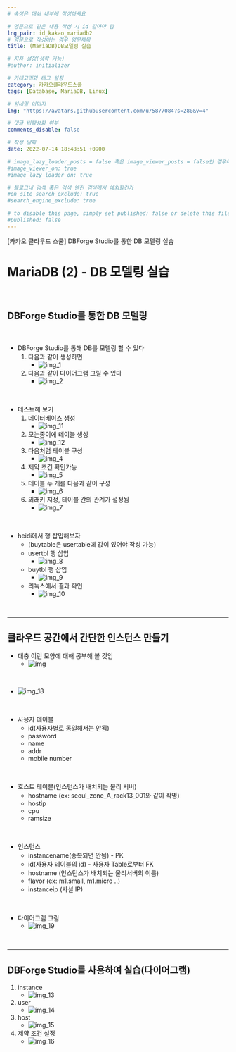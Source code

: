 ```yaml
---
# 속성은 대쉬 내부에 작성하세요

# 영문으로 같은 내용 작성 시 id 같아야 함
lng_pair: id_kakao_mariadb2
# 영문으로 작성하는 경우 영문제목
title: (MariaDB)DB모델링 실습

# 저자 설정(생략 가능)
#author: initializer

# 카테고리와 태그 설정
category: 카카오클라우드스쿨
tags: [Database, MariaDB, Linux]

# 섬네일 이미지
img: "https://avatars.githubusercontent.com/u/5877084?s=280&v=4"

# 댓글 비활성화 여부
comments_disable: false

# 작성 날짜
date: 2022-07-14 18:48:51 +0900

# image_lazy_loader_posts = false 혹은 image_viewer_posts = false인 경우에만 사용하세요
#image_viewer_on: true
#image_lazy_loader_on: true

# 블로그내 검색 혹은 검색 엔진 검색에서 예외할건가
#on_site_search_exclude: true
#search_engine_exclude: true

# to disable this page, simply set published: false or delete this file
#published: false
---
```


<!-- outline-start -->

[카카오 클라우드 스쿨] DBForge Studio를 통한 DB 모델링 실습

<!-- outline-end -->


# MariaDB (2) - DB 모델링 실습

<br>

## DBForge Studio를 통한 DB 모델링

<br>

* DBForge Studio를 통해 DB를 모델링 할 수 있다
  1. 다음과 같이 생성하면
     * ![img_1](https://user-images.githubusercontent.com/104918800/179023795-a5d41227-515b-4a65-8aed-6a483db075aa.png)
  2. 다음과 같이 다이어그램 그릴 수 있다
     * ![img_2](https://user-images.githubusercontent.com/104918800/179023798-126361be-5be5-46c2-93a6-d6c59cdb3bb8.png)

<br>

* 테스트해 보기
  1. 데이터베이스 생성
     * ![img_11](https://user-images.githubusercontent.com/104918800/179023772-003c61be-6acb-48fd-8685-3cce49d8ea80.png)
  2. 모눈종이에 테이블 생성
     * ![img_12](https://user-images.githubusercontent.com/104918800/179023775-8f759e41-f416-4947-b187-d60738f78084.png)
  3. 다음처럼 테이블 구성
     * ![img_4](https://user-images.githubusercontent.com/104918800/179023803-4f31081e-df31-4b2f-b6e8-9555c404eebf.png)
  4. 제약 조건 확인가능
     * ![img_5](https://user-images.githubusercontent.com/104918800/179023806-bc29d5bf-588f-4bc3-8178-45c04b40f79b.png)
  5. 테이블 두 개를 다음과 같이 구성
     * ![img_6](https://user-images.githubusercontent.com/104918800/179023756-2bea3809-2afa-40bb-8623-d5702f1ac49e.png)
  6. 외래키 지정, 테이블 간의 관계가 설정됨
     * ![img_7](https://user-images.githubusercontent.com/104918800/179023762-3e4d841c-9dca-43ba-8fa1-6c4077de22ba.png)

<br>

* heidi에서 행 삽입해보자
  * (buytable은 usertable에 값이 있어야 작성 가능)
  * usertbl 행 삽입
    * ![img_8](https://user-images.githubusercontent.com/104918800/179023764-39abc339-7935-4f01-a491-ec5ccd0d5e09.png)
  * buytbl 행 삽입
    * ![img_9](https://user-images.githubusercontent.com/104918800/179023766-464a428f-6b6e-4792-8740-e8212830ed47.png)
  * 리눅스에서 결과 확인
    * ![img_10](https://user-images.githubusercontent.com/104918800/179023768-ed0903fb-7591-4914-b71c-3660d4905c23.png)

<br>
<hr>

## 클라우드 공간에서 간단한 인스턴스 만들기

* 대충 이런 모양에 대해 공부해 볼 것임
  * ![img](https://www.researchgate.net/profile/Przemyslaw-Pawluk/publication/228097896/figure/fig1/AS:393656189112334@1470866357959/The-as-implemented-database-schema.png)

<br>

* ![img_18](https://user-images.githubusercontent.com/104918800/179023789-3848efcd-6a00-4af2-a275-5d6af85f9acc.png)

<br>

* 사용자 테이블
  * id(사용자별로 동일해서는 안됨)
  * password
  * name
  * addr
  * mobile number

<br>

* 호스트 테이블(인스턴스가 배치되는 물리 서버)
  * hostname (ex: seoul_zone_A_rack13_001와 같이 작명)
  * hostip
  * cpu
  * ramsize

<br>

* 인스턴스
  * instancename(중복되면 안됨) - PK
  * id(사용자 테이블의 id) - 사용자 Table로부터 FK
  * hostname (인스턴스가 배치되는 물리서버의 이름)
  * flavor (ex: m1.small, m1.micro ..)
  * instanceip (사설 IP)

<br>

* 다이어그램 그림
  * ![img_19](https://user-images.githubusercontent.com/104918800/179023791-bf51744c-445f-4c70-a66a-982277ec875c.png)

<br>
<hr>


## DBForge Studio를 사용하여 실습(다이어그램)
1. instance
   * ![img_13](https://user-images.githubusercontent.com/104918800/179023776-40028df1-c231-47cf-815c-ea63de3a7679.png)
2. user
   * ![img_14](https://user-images.githubusercontent.com/104918800/179023779-e150479a-dc58-484b-bfcc-e5e1a24328da.png)
3. host
   * ![img_15](https://user-images.githubusercontent.com/104918800/179023781-07a379c2-6444-4e04-a1d3-49d21e5f071d.png)
4. 제약 조건 설정
   * ![img_16](https://user-images.githubusercontent.com/104918800/179023784-dfb9f13f-94ab-4f9e-b698-366d77af75f5.png)
